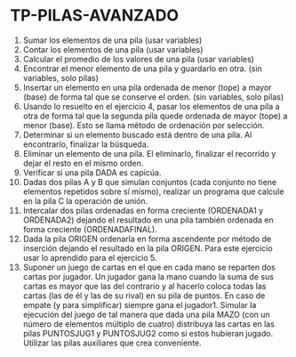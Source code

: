 # TP-PILAS-AVANZADO
1.	Sumar los elementos de una pila (usar variables)
2.	Contar los elementos de una pila (usar variables) 
3.	Calcular el promedio de los valores de una pila (usar variables) 
4.	Encontrar el menor elemento de una pila y guardarlo en otra. (sin variables, solo pilas) 
5.	Insertar un elemento en una pila ordenada de menor (tope) a mayor (base) de forma tal que se conserve el orden. (sin variables, solo pilas) 
6.	Usando lo resuelto en el ejercicio 4, pasar los elementos de una pila a otra de forma tal que la segunda pila quede ordenada de mayor (tope) a menor (base). Esto se llama método de ordenación por selección. 
7.	Determinar si un elemento buscado está dentro de una pila. Al encontrarlo, finalizar la búsqueda.
8.	Eliminar un elemento de una pila. El eliminarlo, finalizar el recorrido y dejar el resto en el mismo orden.
9.	Verificar si una pila DADA es capicúa. 
10.	Dadas dos pilas A y B que simulan conjuntos (cada conjunto no tiene elementos repetidos sobre sí mismo), realizar un programa que calcule en la pila C la operación de unión. 
11.	Intercalar dos pilas ordenadas en forma creciente (ORDENADA1 y ORDENADA2) dejando el resultado en una pila también ordenada en forma creciente (ORDENADAFINAL). 
12.	Dada la pila ORIGEN ordenarla en forma ascendente por método de inserción dejando el resultado en la pila ORIGEN. Para este ejercicio usar lo aprendido para el ejercicio 5. 
13.	Suponer un juego de cartas en el que en cada mano se reparten dos cartas por jugador. Un jugador gana la mano cuando la suma de sus cartas es mayor que las del contrario y al hacerlo coloca todas las cartas (las de él y las de su rival) en su pila de puntos. En caso de empate (y para simplificar) siempre gana el jugador1. Simular la ejecución del juego de tal manera que dada una pila MAZO (con un número de elementos múltiplo de cuatro) distribuya las cartas en las pilas PUNTOSJUG1 y PUNTOSJUG2 como si estos hubieran jugado. Utilizar las pilas auxiliares que crea conveniente. 
